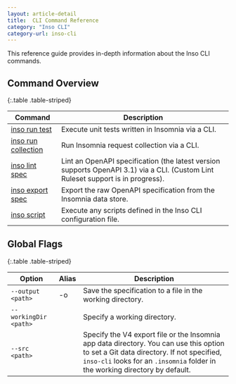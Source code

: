 ```yaml
---
layout: article-detail
title:  CLI Command Reference
category: "Inso CLI"
category-url: inso-cli
---
```


This reference guide provides in-depth information about the Inso CLI commands.

## Command Overview

{:.table .table-striped}

Command | Description
------- | -----------
[inso run test](/inso-cli/cli-command-reference/inso-run-test) | Execute unit tests written in Insomnia via a CLI.
[inso run collection](/inso-cli/cli-command-reference/inso-run-collection) | Run Insomnia request collection via a CLI.
[inso lint spec](/inso-cli/cli-command-reference/inso-lint-spec) | Lint an OpenAPI specification (the latest version supports OpenAPI 3.1) via a CLI. (Custom Lint Ruleset support is in progress).
[inso export spec](/inso-cli/cli-command-reference/inso-export-spec) | Export the raw OpenAPI specification from the Insomnia data store.
[inso script](/inso-cli/cli-command-reference/inso-script) | Execute any scripts defined in the Inso CLI configuration file.

## Global Flags

{:.table .table-striped}

Option  | Alias | Description
----- | ------ | -------
`--output <path>` | -o | Save the specification to a file in the working directory.
`--workingDir <path>` || Specify a working directory.
`--src <path>` || Specify the V4 export file or the Insomnia app data directory. You can use this option to set a Git data directory. If not specified, `inso-cli` looks for an `.insomnia` folder in the working directory by default.

